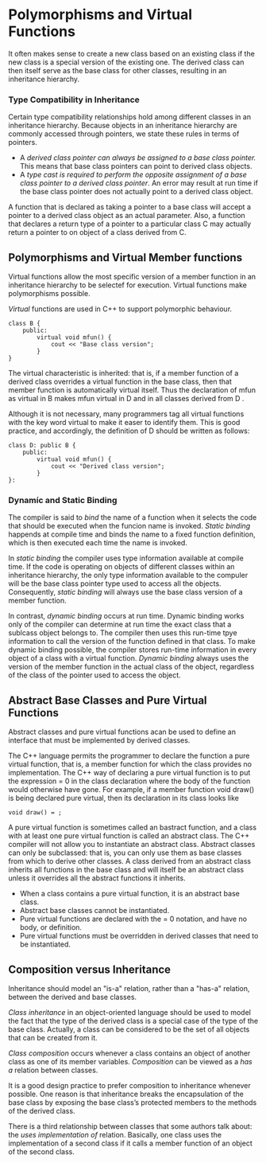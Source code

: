 # Polymorphisms and Virtual Functions
It often makes sense to create a new class based on an
existing class if the new class is a special version of the existing one. The derived class can
then itself serve as the base class for other classes, resulting in an inheritance hierarchy.


### Type Compatibility in Inheritance
Certain type compatibility relationships hold among different classes in an inheritance
hierarchy. Because objects in an inheritance hierarchy are commonly accessed through pointers,
we state these rules in terms of pointers.

 - A _derived class pointer can always be assigned to a base class pointer._ This means
   that base class pointers can point to derived class objects.
 - A _type cast is required to perform the opposite assignment of a base class pointer_
   _to a derived class pointer_. An error may result at run time if the base class pointer
   does not actually point to a derived class object.

A function that is declared as
taking a pointer to a base class will accept a pointer to a derived class object as an actual
parameter. Also, a function that declares a return type of a pointer to a particular class C
may actually return a pointer to on object of a class derived from C.


## Polymorphisms and Virtual Member functions
Virtual functions allow the most specific version of a member function in an
inheritance hierarchy to be selectef for execution. Virtual functions make
polymorphisms possible.

_Virtual_ functions are used in C++ to support polymorphic behaviour.
```
class B {
    public:
        virtual void mfun() {
            cout << "Base class version";
        }
}
```

The virtual characteristic is inherited: that is, if a member function of a derived class
overrides a virtual function in the base class, then that member function is automatically
virtual itself. Thus the declaration of mfun as virtual in B makes mfun virtual in D and in all
classes derived from D .

Although it is not necessary, many programmers tag all virtual functions with the key word
virtual to make it easer to identify them. This is good practice, and accordingly, the
definition of D should be written as follows:

```
class D: public B {
    public:
        virtual void mfun() {
            cout << "Derived class version";
        }
}:
```


### Dynamíc and Static Binding
The compiler is said to _bind_ the name of a function when it selects the code that
should be executed when the funcion name is invoked.
_Static binding_ happends at compile time and binds the name to a fixed function
definition, which is then executed each time the name is invoked. 

In _static binding_ the compiler uses type information available at compile time.
If the code is operating on objects of different classes within an inheritance hierarchy,
the only type information available to the compuler will be the base class
pointer type used to access all the objects. Consequently, _static binding_ will
always use the base class version of a member function.


In contrast, _dynamic binding_ occurs at run time. Dynamic binding works only
of the compiler can determine at run time the exact class that a sublcass object belongs to.
The compiler then uses this run-time tpye information to call the version
of the function defined in that class.
To make dynamic binding possible, the compiler stores run-time information in
every object of a class with a virtual function. _Dynamic binding_ always uses the version
of the member function in the actual class of the object, regardless of the class of the
pointer used to access the object.


## Abstract Base Classes and Pure Virtual Functions
Abstract classes and pure virtual functions acan be used to define an interface that must
be implemented by derived classes.

The C++ language permits the programmer to declare the function a pure virtual function, that is, a
member function for which the class provides no implementation.
The C++ way of declaring a pure virtual function is to put the expression = 0 in the class
declaration where the body of the function would otherwise have gone.
For example, if a member function
void draw() is being declared pure virtual, then its declaration in its class looks like

```
void draw() = ;
```

A pure virtual function is sometimes called an bastract function, and a class with at least
one pure virtual function is called an abstract class.
The C++ compiler will not allow you
to instantiate an abstract class. Abstract classes can only be subclassed: that is, you can
only use them as base classes from which to derive other classes.
A class derived from an abstract class inherits all functions in the base class and will itself
be an abstract class unless it overrides all the abstract functions it inherits.

 - When a class contains a pure virtual function, it is an abstract base class.
 - Abstract base classes cannot be instantiated.
 - Pure virtual functions are declared with the = 0 notation, and have no body, or definition.
 - Pure virtual functions must be overridden in derived classes that need to be instantiated.


## Composition versus Inheritance
Inheritance should model an "is-a" relation, rather than a "has-a" relation,
between the derived and base classes.

_Class inheritance_ in an object-oriented language should be used to model the fact that the
type of the derived class is a special case of the type of the base class. Actually, a class can
be considered to be the set of all objects that can be created from it.

_Class composition_ occurs whenever a class contains an object of another class as one
of its member variables. _Composition_ can be viewed as a _has a_ relation between classes.

It is a good design practice to prefer composition to
inheritance whenever possible. One reason is that inheritance breaks the encapsulation
of the base class by exposing the base class’s protected members to the methods of the
derived class.

There is a third relationship between classes that some authors talk about: the _uses_
_implementation of_ relation. Basically, one class uses the implementation of a second class if
it calls a member function of an object of the second class.

